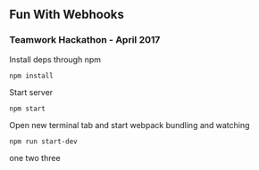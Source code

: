 ## Fun With Webhooks
### Teamwork Hackathon - April 2017

Install deps through npm
```
npm install
```

Start server
```
npm start
```

Open new terminal tab and start webpack bundling and watching
```
npm run start-dev
```


one
two
three
